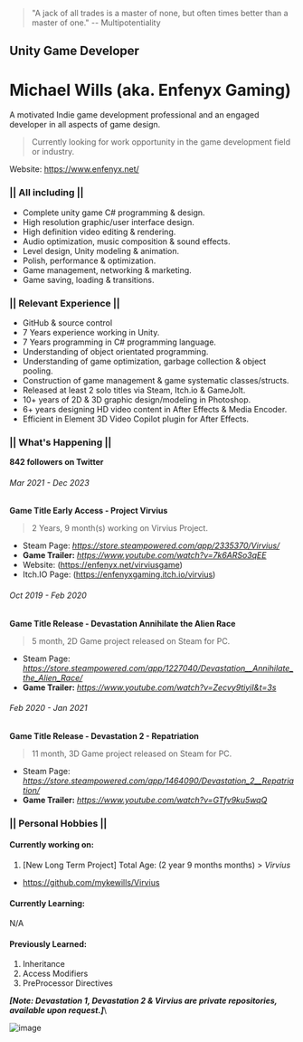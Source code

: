 > "A jack of all trades is a master of none, but often times better than a master of one." -- Multipotentiality

## Unity Game Developer
# Michael Wills (aka. Enfenyx Gaming)
A motivated Indie game development professional and an engaged developer in all aspects of game design.
> Currently looking for work opportunity in the game development field or industry.

Website: https://www.enfenyx.net/

### || All including ||
* Complete unity game C# programming & design. 
* High resolution graphic/user interface design.
* High definition video editing & rendering.
* Audio optimization, music composition & sound effects.
* Level design, Unity modeling & animation.
* Polish, performance & optimization.
* Game management, networking & marketing. 
* Game saving, loading & transitions. 
### || Relevant Experience ||
* GitHub & source control
* 7 Years experience working in Unity.
* 7 Years programming in C# programming language.
* Understanding of object orientated programming.
* Understanding of game optimization, garbage collection & object pooling.
* Construction of game management & game systematic classes/structs.
* Released at least 2 solo titles via Steam, Itch.io & GameJolt.
* 10+ years of 2D & 3D graphic design/modeling in Photoshop.
* 6+ years designing HD video content in After Effects & Media Encoder.
* Efficient in Element 3D Video Copilot plugin for After Effects.



### || What's Happening ||

**842 followers on Twitter**

###### Mar 2021 - Dec 2023
**Game Title Early Access - Project Virvius**
> 2 Years, 9 month(s) working on Virvius Project.
* Steam Page: _https://store.steampowered.com/app/2335370/Virvius/_
* **Game Trailer:** _https://www.youtube.com/watch?v=7k6ARSo3qEE_
* Website: (https://enfenyx.net/virviusgame)
* Itch.IO Page: (https://enfenyxgaming.itch.io/virvius)

###### Oct 2019 - Feb 2020
**Game Title Release - Devastation Annihilate the Alien Race**
> 5 month, 2D Game project released on Steam for PC.
* Steam Page: _https://store.steampowered.com/app/1227040/Devastation__Annihilate_the_Alien_Race/_
* **Game Trailer:** _https://www.youtube.com/watch?v=Zecvy9tiyiI&t=3s_

###### Feb 2020 - Jan 2021
**Game Title Release - Devastation 2 - Repatriation**
> 11 month, 3D Game project released on Steam for PC.
* Steam Page: _https://store.steampowered.com/app/1464090/Devastation_2__Repatriation/_
* **Game Trailer:** _https://www.youtube.com/watch?v=GTfv9ku5wqQ_

### || Personal Hobbies ||
#### **Currently working on:**

1. [New Long Term Project] Total Age: (2 year 9 months months) > _Virvius_
 * https://github.com/mykewills/Virvius

#### **Currently Learning:**
N/A

#### **Previously Learned:**

1. Inheritance
2. Access Modifiers
3. PreProcessor Directives

_**[Note: Devastation 1, Devastation 2 & Virvius are private repositories, available upon request.]**_\

![image](https://i.imgur.com/fh8V9k1.gif)
                                                                                      
<!--
**MykeWills/MykeWills** is a ✨ _special_ ✨ repository because its `README.md` (this file) appears on your GitHub profile.

Here are some ideas to get you started:

- 🔭 I’m currently working on ...
- 🌱 I’m currently learning ...
- 👯 I’m looking to collaborate on ...
- 🤔 I’m looking for help with ...
- 💬 Ask me about ...
- 📫 How to reach me: ...
- 😄 Pronouns: ...
- ⚡ Fun fact: ...
-->
